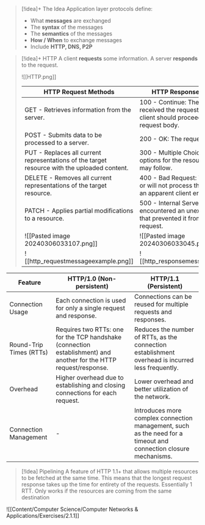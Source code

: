 
> [!idea]+ The Idea
> Application layer protocols define:
> - What **messages** are exchanged
> - The **syntax** of the messages
> - The **semantics** of the messages
> - **How / When** to exchange messages
> - Include **HTTP, DNS, P2P**

> [!idea]+ HTTP
> A client **requests** some information. A server **responds** to the request.
> 
> ![[HTTP.png]]
>
> | **HTTP Request Methods**                                                                         | **HTTP Response Status Codes**                                                                                                 |
> | -------------------------------------------------------------------------------------------- | -------------------------------------------------------------------------------------------------------------------------- |
> | GET - Retrieves information from the server.                                                 | 100 - Continue: The server has received the request headers, and the client should proceed to send the request body.       |
> | POST - Submits data to be processed to a server.                                             | 200 - OK: The request has succeeded.                                                                                       |
> | PUT - Replaces all current representations of the target resource with the uploaded content. | 300 - Multiple Choices: Multiple options for the resource that the client may follow.                                      |
> | DELETE - Removes all current representations of the target resource.                         | 400 - Bad Request: The server cannot or will not process the request due to an apparent client error.                      |
> | PATCH - Applies partial modifications to a resource.                                         | 500 - Internal Server Error: The server encountered an unexpected condition that prevented it from fulfilling the request. |
> | ![[Pasted image 20240306033107.png]]                                                         | ![[Pasted image 20240306033045.png]]                                                                                       |
> | ![[http_requestmessageexample.png]]                                                          | ![[http_responsemessageexample.png]]                                                                                              |


| **Feature**             | **HTTP/1.0 (Non-persistent)**                                                                                      | **HTTP/1.1 (Persistent)**                                                                                        |
| ----------------------- | ------------------------------------------------------------------------------------------------------------------ | ---------------------------------------------------------------------------------------------------------------- |
| Connection Usage        | Each connection is used for only a single request and response.                                                    | Connections can be reused for multiple requests and responses.                                                   |
| Round-Trip Times (RTTs) | Requires two RTTs: one for the TCP handshake (connection establishment) and another for the HTTP request/response. | Reduces the number of RTTs, as the connection establishment overhead is incurred less frequently.                |
| Overhead                | Higher overhead due to establishing and closing connections for each request.                                      | Lower overhead and better utilization of the network.                                                            |
| Connection Management   | -                                                                                                                  | Introduces more complex connection management, such as the need for a timeout and connection closure mechanisms. |

> [!Idea] Pipelining
> A feature of HTTP 1.1+ that allows multiple resources to be fetched at the same time. This means that the longest request response takes up the time for entirety of the requests. Essentially 1 RTT. Only works if the resources are coming from the same destination



![[Content/Computer Science/Computer Networks & Applications/Exercises/2.1.1]]

